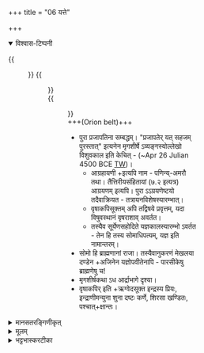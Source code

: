 +++
title = "06 यत्ते"

+++
<details open><summary>विश्वास-टिप्पनी</summary>

{{<figure src="/devaH/AryaH/hindukaH/lokAntaram/images/naxatram/wiki/mRgashIrSha.png" title="मृगशीर्षम्" class="thumbnail">}}
{{<figure src="/devaH/AryaH/hindukaH/lokAntaram/images/naxatram/stellarium/mRgashIrSham.png" title="मृगशीर्षम्" class="thumbnail">}}  
{{<figure src="/devaH/AryaH/hindukaH/lokAntaram/images/naxatram/mRgashiras-tilak.png" title="मृगशीर्षम् (Tilak)" class="thumbnail">}}  
+++(Orion belt)+++

- पुरा प्रजापतिना सम्बद्धम्। "प्रजापतेर् यत् सहजम् पुरस्तात्" इत्यनेन मृगशीर्षे ऽव्यङ्गस्योल्लेखो विशुवकाल इति केचित् - (~Apr 26 Julian 4500 BCE  [TW](https://twitter.com/blog_supplement/status/664525633217830915))।
  - आग्रहायणी‌ +इत्यपि नाम - पणिन्य्-अमरौ तथा। तैत्तिरीयसंहितायां (७.२ इत्यत्र) आग्रयणम् इत्यपि। पुरा ऽऽग्रयणेष्टयो तदैवाक्रियत - तत्रायनविशेषस्यारम्भात्।
  - वृषाकपिसूक्तम् अपि तद्विषये प्रवृत्तम्, यदा विषुवस्थानं वृषराशाव् अवर्तत।
  - तस्यैव सूर्येणसहोदिते यज्ञकालस्यारम्भो ऽवर्तत - तेन हि तस्य सोमाधिपत्यम्, यज्ञ इति नामान्तरम्।
- सोमो हि ब्राह्मणानां राजा। तस्यैवानुकरणं मेखलया दण्डेन +अजिनेन यज्ञोपवीतेनापि - पारसीकेषु ब्राह्मणेषु च!
- मृगशीर्षकथा ऽध आर्द्राभागे दृश्या।
- वृषाकपिर् इति +ऋग्वेदसूक्त इन्द्रस्य प्रियः, इन्द्राणीमन्युना शुना दष्टः कर्णे, शिरसा खण्डितः, पश्चात्+क्षान्तः।
</details>

<details><summary>मानसतरङ्गिणीकृत्</summary>

- "Some take this to be the 3 stars on the head of Orion (φ 1, φ 2, λ Orionis), which is how they are denoted in classical astronomy. "
- "It features the great Nebula the brightest nebula visible to us, which blazes from the ionization caused by hot theta Orionis group of multiple stars. 4 of them can be easily seen with a small telescope. That would also show the M78 nebula. The region is rich in star birth."
- kaTha-s and maitrAyaNIya-s assign mRgashiras to maruts (also a good combination with ArdrA/ rudra. "On the other hand somArudrA is also an ancient combination.")

The Romans, like the H, seemed to remember of Orion as being the "leader of the constellations" i.e. the AgrayaNa position. Did some see the belt as the sword?:


> Orion may be seen stretching his arms over a vast expanse of sky and rising to the stars with no less huge a stride. A single light marks each of his shining shoulders, and three aslant trace the downward line of his sword ; but three mark Orion’s head, which is embedded in high heaven with his countenance remote. It is Orion who leads the constellations as they speed over the full circuit of heaven. Astronomica by Marcus Manilius (translated by Goold)

- "In Vaidika reckoning the core of Mṛga was Orion with the arrow of Rudra shot through it (See below). The arrow is identified with the three stars of the belt of Orion (ζ , ε , δ Orionis). " ता इण्वकाः। "Taittirīya Brāhmaṇa 1.5.1.1 states: somasyenvakā vitatāni ।" - ([MT](https://manasataramgini.wordpress.com/2017/07/01/a-note-on-the-asterisms-forming-the-nak%e1%b9%a3atra-s/))
- "It is also likely that the 3 stars in a line inspired the myth of the tripura-s with the 3 asura forts need to be a in a line to be pierced by the arrow of rudra."
</details>




<details><summary>मूलम्</summary>

यत्ते॒ न॑ख्षत्रम्मृगशी॒र्षमस्ति॑ ।   
प्रि॒यꣳ रा॑जन्प्रि॒यत॑मम्प्रि॒याणा᳚म् ।  
तस्मै॑ ते सोम ह॒विषा॑ विधेम ।  
शन्न॑ एधि द्वि॒पदे॒ शञ्चतु॑ष्पदे ।  



</details>

<details><summary>भट्टभास्करटीका</summary>

6यत्त इति ॥ हे राजन्! सोम! ते नक्षत्त्रं मृगशीर्षं नामास्ति । प्रियं प्रीणयितृ प्रियाणामपि मध्ये प्रियतमं, तस्मै नक्षत्राय ते तुभ्यं च हविषा विधेम परिचरेम । नः अस्माकं द्विपदे चतुष्पदे च शं सुखहेतुः एधि भव । सामर्थ्यात्तेन सहेति गम्यते ॥


</details>

